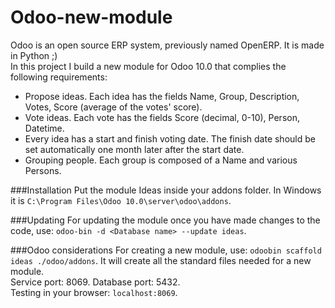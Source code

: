 # Odoo-new-module
Odoo is an open source ERP system, previously named OpenERP. It is made in Python ;)  
In this project I build a new module for Odoo 10.0 that complies the following requirements:
- Propose ideas. Each idea has the fields Name, Group, Description, Votes, Score (average of the votes' score).
- Vote ideas. Each vote has the fields Score (decimal, 0-10), Person, Datetime.
- Every idea has a start and finish voting date. The finish date should be set automatically one month later
after the start date.
- Grouping people. Each group is composed of a Name and various Persons.

###Installation
Put the module Ideas inside your addons folder. In Windows it is `C:\Program Files\Odoo 10.0\server\odoo\addons`.

###Updating
For updating the module once you have made changes to the code, use: `odoo-bin -d <Database name> --update ideas`.

###Odoo considerations
For creating a new module, use: `odoobin scaffold ideas ./odoo/addons`. It will create all the standard files needed for a new module.  
Service port: 8069. Database port: 5432.  
Testing in your browser: `localhost:8069`.  
